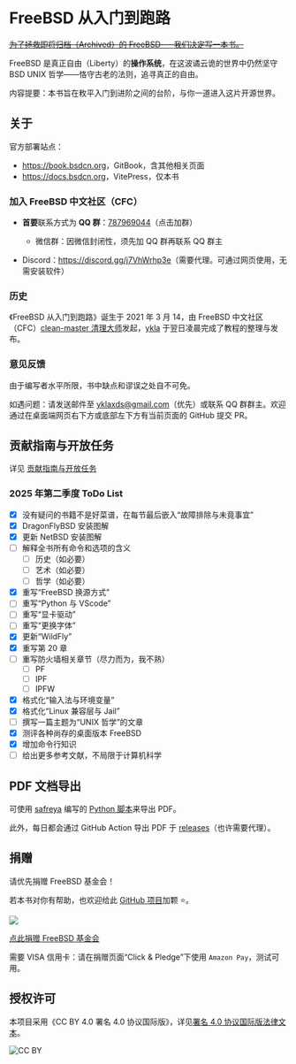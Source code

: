 # FreeBSD 从入门到跑路

~~[为了拯救即将归档（Archived）的 FreeBSD······我们决定写一本书。](https://mzh.moegirl.org.cn/为了保护我们心爱的ooo……成为偶像！)~~

FreeBSD 是真正自由（Liberty）的**操作系统**，在这波谲云诡的世界中仍然坚守 BSD UNIX 哲学——恪守古老的法则，追寻真正的自由。

内容提要：本书旨在敉平入门到进阶之间的台阶，与你一道进入这片开源世界。

## 关于

官方部署站点：

- <https://book.bsdcn.org>，GitBook，含其他相关页面
- <https://docs.bsdcn.org>，VitePress，仅本书

### 加入 FreeBSD 中文社区（CFC）

- **首要**联系方式为 **QQ 群**：[787969044](https://qm.qq.com/q/cX5mpJ36gg)（点击加群）
  - 微信群：因微信封闭性，须先加 QQ 群再联系 QQ 群主

- Discord：<https://discord.gg/j7VhWrhp3e>（需要代理。可通过网页使用，无需安装软件）

### 历史

《FreeBSD 从入门到跑路》诞生于 2021 年 3 月 14，由 FreeBSD 中文社区（CFC）[clean-master 清理大师](https://github.com/clean-master)发起，[ykla](https://github.com/ykla) 于翌日凌晨完成了教程的整理与发布。

### 意见反馈

由于编写者水平所限，书中缺点和谬误之处自不可免。

如遇问题：请发送邮件至 [yklaxds@gmail.com](mailto:yklaxds@gmail.com)（优先）或联系 QQ 群群主。欢迎通过在桌面端网页右下方或底部左下方有当前页面的 GitHub 提交 PR。

## 贡献指南与开放任务

详见 [贡献指南与开放任务](https://freebsd.gitbook.io/cfc/she-qu-jian-she/renwu)

### 2025 年第二季度 ToDo List

- [X] 没有疑问的书籍不是好菜谱，在每节最后嵌入“故障排除与未竟事宜”
- [X] DragonFlyBSD 安装图解
- [X] 更新 NetBSD 安装图解
- [ ] 解释全书所有命令和选项的含义
  - [ ] 历史（如必要）
  - [ ] 艺术（如必要）
  - [ ] 哲学（如必要）
- [X] 重写“FreeBSD 换源方式”
- [ ] 重写“Python 与 VScode”
- [ ] 重写“显卡驱动”
- [ ] 重写“更换字体”
- [X] 更新“WildFly”
- [X] 重写第 20 章
- [ ] 重写防火墙相关章节（尽力而为，我不熟）
  - [ ] PF
  - [ ] IPF
  - [ ] IPFW
- [X] 格式化“输入法与环境变量”
- [X] 格式化“Linux 兼容层与 Jail”
- [ ] 撰写一篇主题为“UNIX 哲学”的文章
- [X] 测评各种尚存的桌面版本 FreeBSD
- [X] 增加命令行知识
- [ ] 给出更多参考文献，不局限于计算机科学

## PDF 文档导出

可使用 [safreya](https://github.com/safreya) 编写的 [Python 脚本](https://github.com/FreeBSD-Ask/gitbook-pdf-export)来导出 PDF。

此外，每日都会通过 GitHub Action 导出 PDF 于 [releases](https://github.com/FreeBSD-Ask/FreeBSD-Ask/releases)（也许需要代理）。

## 捐赠

请优先捐赠 FreeBSD 基金会！

若本书对你有帮助，也欢迎给此 [GitHub 项目](https://github.com/FreeBSD-Ask)加颗 ⭐。

![](.gitbook/assets/proud_donor.png)

[点此捐赠 FreeBSD 基金会](https://freebsdfoundation.org/donate)

需要 VISA 信用卡：请在捐赠页面“Click & Pledge”下使用 `Amazon Pay`，测试可用。

## 授权许可

本项目采用《CC BY 4.0 署名 4.0 协议国际版》，详见[署名 4.0 协议国际版法律文本](https://creativecommons.org/licenses/by/4.0/legalcode.zh-hans)。

![CC BY](.gitbook/assets/by.png)


